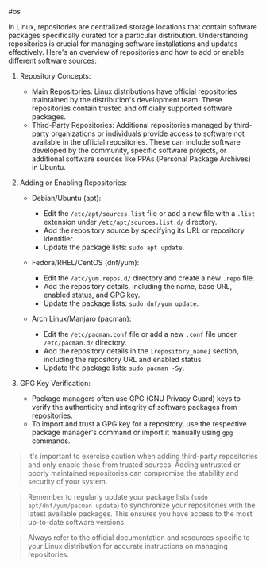 #os

In Linux, repositories are centralized storage locations that contain software packages specifically curated for a particular distribution. Understanding repositories is crucial for managing software installations and updates effectively. Here's an overview of repositories and how to add or enable different software sources:

1. Repository Concepts:
   - Main Repositories: Linux distributions have official repositories maintained by the distribution's development team. These repositories contain trusted and officially supported software packages.
   - Third-Party Repositories: Additional repositories managed by third-party organizations or individuals provide access to software not available in the official repositories. These can include software developed by the community, specific software projects, or additional software sources like PPAs (Personal Package Archives) in Ubuntu.

2. Adding or Enabling Repositories:
   - Debian/Ubuntu (apt):
     - Edit the `/etc/apt/sources.list` file or add a new file with a `.list` extension under `/etc/apt/sources.list.d/` directory.
     - Add the repository source by specifying its URL or repository identifier.
     - Update the package lists: `sudo apt update`.

   - Fedora/RHEL/CentOS (dnf/yum):
     - Edit the `/etc/yum.repos.d/` directory and create a new `.repo` file.
     - Add the repository details, including the name, base URL, enabled status, and GPG key.
     - Update the package lists: `sudo dnf/yum update`.

   - Arch Linux/Manjaro (pacman):
     - Edit the `/etc/pacman.conf` file or add a new `.conf` file under `/etc/pacman.d/` directory.
     - Add the repository details in the `[repository_name]` section, including the repository URL and enabled status.
     - Update the package lists: `sudo pacman -Sy`.

3. GPG Key Verification:
   - Package managers often use GPG (GNU Privacy Guard) keys to verify the authenticity and integrity of software packages from repositories.
   - To import and trust a GPG key for a repository, use the respective package manager's command or import it manually using `gpg` commands.

> It's important to exercise caution when adding third-party repositories and only enable those from trusted sources. Adding untrusted or poorly maintained repositories can compromise the stability and security of your system.

> Remember to regularly update your package lists (`sudo apt/dnf/yum/pacman update`) to synchronize your repositories with the latest available packages. This ensures you have access to the most up-to-date software versions.

> Always refer to the official documentation and resources specific to your Linux distribution for accurate instructions on managing repositories.